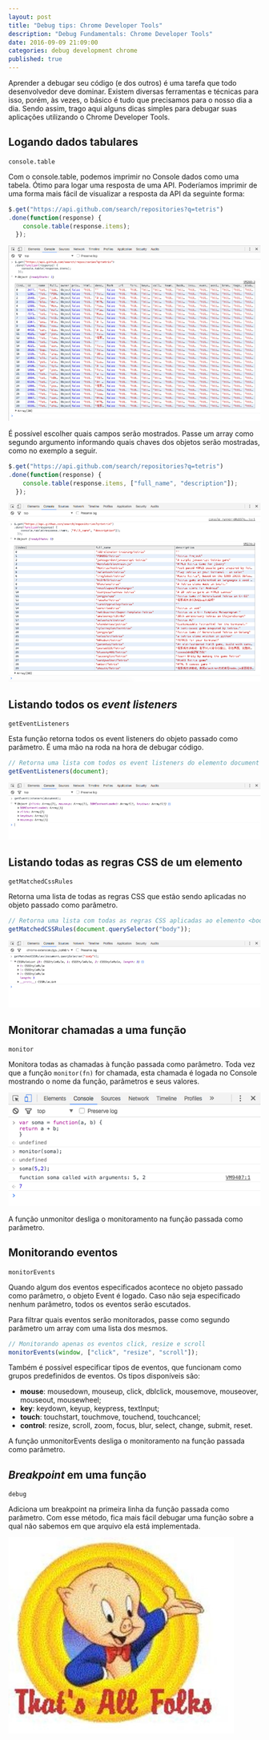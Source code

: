 ```yaml
---
layout: post
title: "Debug tips: Chrome Developer Tools"
description: "Debug Fundamentals: Chrome Developer Tools"
date: 2016-09-09 21:09:00
categories: debug development chrome
published: true
---
```


Aprender a debugar seu código (e dos outros) é uma tarefa que todo desenvolvedor deve dominar.  Existem diversas ferramentas e técnicas para isso, porém, às vezes, o básico é tudo que precisamos para o nosso dia a dia. Sendo assim, trago aqui alguns dicas simples para debugar suas aplicações utilizando o Chrome Developer Tools. 

## Logando dados tabulares
    console.table

Com o console.table, podemos imprimir no Console dados como uma tabela. Ótimo para logar uma resposta de uma API. Poderíamos imprimir de uma forma mais fácil de visualizar a resposta da API da seguinte forma:

```js
$.get("https://api.github.com/search/repositories?q=tetris")
.done(function(response) {
    console.table(response.items);
  });
```

![](/../assets/images/consoletable1.png)

É possível escolher quais campos serão mostrados. Passe um array como segundo argumento informando quais chaves dos objetos serão mostradas, como no exemplo a seguir.

```js
$.get("https://api.github.com/search/repositories?q=tetris")
.done(function(response) {
    console.table(response.items, ["full_name", "description"]);
  });
```

![](/../assets/images/consoletable2.png)

## Listando todos os *event listeners*
    getEventListeners

Esta função retorna todos os event listeners do objeto passado como parâmetro. É uma mão na roda na hora de debugar código.

```js
// Retorna uma lista com todos os event listeners do elemento document
getEventListeners(document);
```

![](/../assets/images/event-listener-console.png)

## Listando todas as regras CSS de um elemento
    getMatchedCssRules

Retorna uma lista de todas as regras CSS que estão sendo aplicadas no objeto passado como parâmetro.

```js
// Retorna uma lista com todas as regras CSS aplicadas ao elemento <body>
getMatchedCSSRules(document.querySelector("body"));
```

![](/../assets/images/console-regras-css-elemento.png)

## Monitorar chamadas a uma função
    monitor

Monitora todas as chamadas à função passada como parâmetro. Toda vez que a função `monitor(fn)` for chamada, esta chamada é logada no Console mostrando o nome da função, parâmetros e seus valores.

![](/../assets/images/monitor.png)

A função unmonitor desliga o monitoramento na função passada como parâmetro.

## Monitorando eventos
    monitorEvents

Quando algum dos eventos especificados acontece no objeto passado como parâmetro, o objeto Event é logado. Caso não seja especificado nenhum parâmetro, todos os eventos serão escutados.

Para filtrar quais eventos serão monitorados, passe como segundo parâmetro um array com uma lista dos mesmos.

```js
// Monitorando apenas os eventos click, resize e scroll
monitorEvents(window, ["click", "resize", "scroll"]);
```

Também é possível especificar tipos de eventos, que funcionam como grupos predefinidos de eventos. Os tipos disponíveis são:

* **mouse**: mousedown, mouseup, click, dblclick, mousemove, mouseover, mouseout, mousewheel;
* **key**: keydown, keyup, keypress, textInput;
* **touch**: touchstart, touchmove, touchend, touchcancel;
* **control**: resize, scroll, zoom, focus, blur, select, change, submit, reset.

A função unmonitorEvents desliga o monitoramento na função passada como parâmetro.

## *Breakpoint* em uma função
    debug

Adiciona um breakpoint na primeira linha da função passada como parâmetro. Com esse método, fica mais fácil debugar uma função sobre a qual não sabemos em que arquivo ela está implementada.

![](/../assets/images/thatsallfolks.jpg)